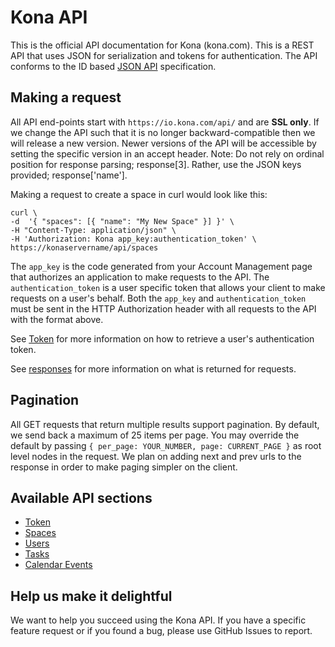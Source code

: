 Kona API
========

This is the official API documentation for Kona (kona.com). This is a REST API that uses JSON for serialization and
tokens for authentication. The API conforms to the ID based [JSON API](http://jsonapi.org/) specification.


Making a request
----------------------

All API end-points start with `https://io.kona.com/api/` and are **SSL only**.  If we change the API such that it is no longer
backward-compatible then we will release a new version.  Newer versions of the API will be accessible by setting the
specific version in an accept header. Note: Do not rely on ordinal position for response parsing; response[3].
Rather, use the JSON keys provided; response['name'].

Making a request to create a space in curl would look like this:

```shell
curl \
-d  '{ "spaces": [{ "name": "My New Space" }] }' \
-H "Content-Type: application/json" \
-H 'Authorization: Kona app_key:authentication_token' \
https://konaservername/api/spaces 
```

The `app_key` is the code generated from your Account Management page that authorizes an application to make requests
to the API.  The `authentication_token` is a user specific token that allows your client to make requests on a user's behalf.
Both the `app_key` and `authentication_token` must be sent in the HTTP Authorization header with all requests to the API
with the format above.

See [Token](https://github.com/KonaTeam/kona-api/blob/master/sections/token.md) for more information on how to retrieve a user's authentication token.

See [responses](https://github.com/KonaTeam/kona-api/blob/master/sections/responses.md) for more information on what is
returned for requests.

Pagination
----------------------

All GET requests that return multiple results support pagination.  By default, we send back a maximum of 25 items per page.
You may override the default by passing `{ per_page: YOUR_NUMBER, page: CURRENT_PAGE }` as root level nodes in the request.
We plan on adding next and prev urls to the response in order to make paging simpler on the client.

Available API sections
----------------------

* [Token](https://github.com/KonaTeam/kona-api/blob/master/sections/token.md)
* [Spaces](https://github.com/KonaTeam/kona-api/blob/master/sections/spaces.md)
* [Users](https://github.com/KonaTeam/kona-api/blob/master/sections/users.md)
* [Tasks](https://github.com/KonaTeam/kona-api/blob/master/sections/tasks.md)
* [Calendar Events](https://github.com/KonaTeam/kona-api/blob/master/sections/calendar_events.md)

Help us make it delightful
----------------------

We want to help you succeed using the Kona API. If you have a specific feature request or if you found a bug, please
use GitHub Issues to report.

